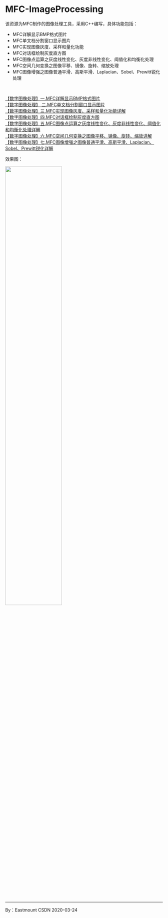 # MFC-ImageProcessing
该资源为MFC制作的图像处理工具，采用C++编写，具体功能包括：
- MFC详解显示BMP格式图片
- MFC单文档分割窗口显示图片
- MFC实现图像灰度、采样和量化功能
- MFC对话框绘制灰度直方图
- MFC图像点运算之灰度线性变化、灰度非线性变化、阈值化和均衡化处理
- MFC空间几何变换之图像平移、镜像、旋转、缩放处理
- MFC图像增强之图像普通平滑、高斯平滑、Laplacian、Sobel、Prewitt锐化处理

<br />

[【数字图像处理】一.MFC详解显示BMP格式图片](https://blog.csdn.net/Eastmount/article/details/18238863) <br />
[【数字图像处理】 二.MFC单文档分割窗口显示图片](https://blog.csdn.net/Eastmount/article/details/18987539) <br />
[【数字图像处理】三.MFC实现图像灰度、采样和量化功能详解](https://blog.csdn.net/Eastmount/article/details/46010637) <br />
[【数字图像处理】四.MFC对话框绘制灰度直方图](https://blog.csdn.net/Eastmount/article/details/46237463) <br />
[【数字图像处理】五.MFC图像点运算之灰度线性变化、灰度非线性变化、阈值化和均衡化处理详解](https://blog.csdn.net/Eastmount/article/details/46312145)  <br />
[【数字图像处理】六.MFC空间几何变换之图像平移、镜像、旋转、缩放详解](https://blog.csdn.net/Eastmount/article/details/46345299)  <br />
[【数字图像处理】七.MFC图像增强之图像普通平滑、高斯平滑、Laplacian、Sobel、Prewitt锐化详解](https://blog.csdn.net/Eastmount/article/details/46378783)  <br />


效果图：

<img src="https://img-blog.csdn.net/20150608183302720" height="60%" width="60%" />

---

By：Eastmount CSDN 2020-03-24


